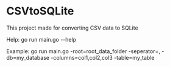 # CSVtoSQLite
This project made for converting CSV data to SQLite 

Help:
    go run main.go --help

Example:
    go run main.go -root=root_data_folder -seperator=, -db=my_database -columns=col1,col2,col3 -table=my_table

